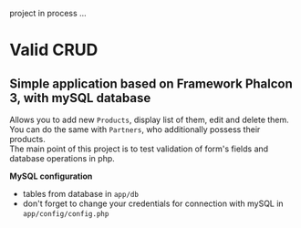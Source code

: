 project in process ...
# Valid CRUD  
## Simple application based on Framework Phalcon 3, with mySQL database  
Allows you to add new `Products`, display list of them, edit and delete them.    
You can do the same with `Partners`, who additionally possess their products.   
The main point of this project is to test validation of form's fields and database operations in php.   


**MySQL configuration**  
* tables from database in ```app/db```  
* don't forget to change your credentials for connection with mySQL in ```app/config/config.php```  